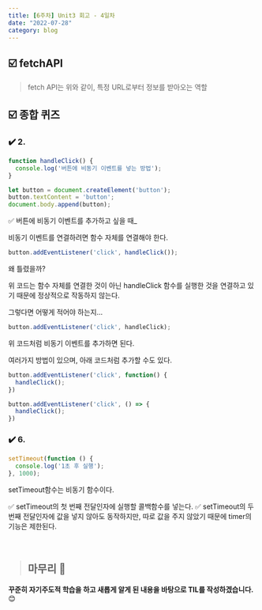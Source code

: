 ```yaml
---
title: [6주차] Unit3 회고 - 4일차
date: "2022-07-28"
category: blog
---
```


## ☑️ fetchAPI
> fetch API는 위와 같이, 특정 URL로부터 정보를 받아오는 역할

## ☑️ 종합 퀴즈

### ✔️ 2.

```js
function handleClick() {
  console.log('버튼에 비동기 이벤트를 넣는 방법');
}

let button = document.createElement('button');
button.textContent = 'button';
document.body.append(button);
```

✅ 버튼에 비동기 이벤트를 추가하고 싶을 때_

비동기 이벤트를 연결하려면 함수 자체를 연결해야 한다.

```js
button.addEventListener('click', handleClick());
```
왜 틀렸을까?

위 코드는 함수 자체를 연결한 것이 아닌 handleClick 함수를 실행한 것을 연결하고 있기 때문에 정상적으로 작동하지 않는다.

그렇다면 어떻게 적어야 하는지...

```js
button.addEventListener('click', handleClick);
```
위 코드처럼 비동기 이벤트를 추가하면 된다.

여러가지 방법이 있으며, 아래 코드처럼 추가할 수도 있다.
```js
button.addEventListener('click', function() {
  handleClick();
})

button.addEventListener('click', () => {
  handleClick();
})
```

### ✔️ 6.

```js
setTimeout(function () {
  console.log('1초 후 실행');
}, 1000);
```

setTimeout함수는 비동기 함수이다.

✅ setTimeout의 첫 번째 전달인자에 실행할 콜백함수를 넣는다.
✅ setTimeout의 두 번째 전달인자에 값을 넣지 않아도 동작하지만, 따로 값을 주지 않았기 때문에 timer의 기능은 제한된다.

<br>

> ## 마무리 👀

**꾸준히 자기주도적 학습을 하고 새롭게 알게 된 내용을 바탕으로 TIL를 작성하겠습니다.** 😊